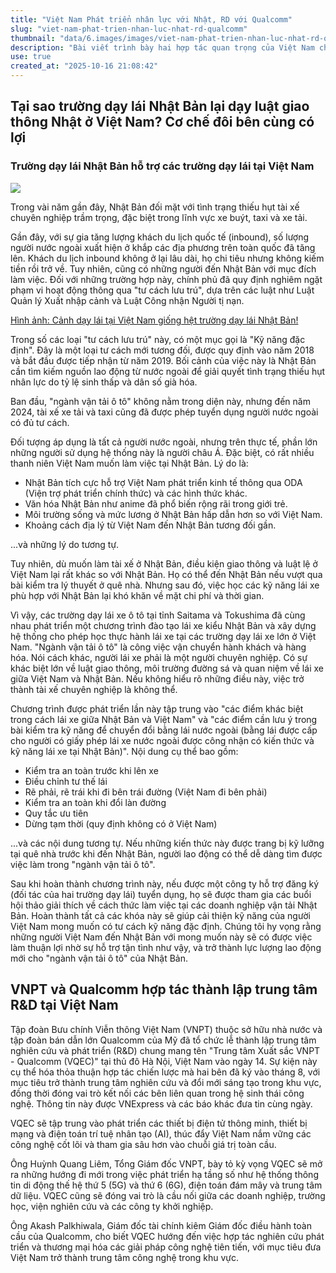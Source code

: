 ```yaml
---
title: "Việt Nam Phát triển nhân lực với Nhật, RD với Qualcomm"
slug: "viet-nam-phat-trien-nhan-luc-nhat-rd-qualcomm"
thumbnail: "data/6.images/images/viet-nam-phat-trien-nhan-luc-nhat-rd-qualcomm.webp"
description: "Bài viết trình bày hai hợp tác quan trọng của Việt Nam chương trình đào tạo tài xế Việt theo chuẩn Nhật Bản để làm việc tại Nhật, giải quyết tình trạng thiếu hụt lao động; và việc VNPT cùng Qualcomm thành lập trung tâm RD VQEC tại Hà Nội, tập trung vào công nghệ tiên tiến."
use: true
created_at: "2025-10-16 21:08:42"
---
```


## Tại sao trường dạy lái Nhật Bản lại dạy luật giao thông Nhật ở Việt Nam? Cơ chế đôi bên cùng có lợi

### Trường dạy lái Nhật Bản hỗ trợ các trường dạy lái tại Việt Nam

![](/images/20251016-00010007-wcartop-000-1-view.webp)

Trong vài năm gần đây, Nhật Bản đối mặt với tình trạng thiếu hụt tài xế chuyên nghiệp trầm trọng, đặc biệt trong lĩnh vực xe buýt, taxi và xe tải.

Gần đây, với sự gia tăng lượng khách du lịch quốc tế (inbound), số lượng người nước ngoài xuất hiện ở khắp các địa phương trên toàn quốc đã tăng lên. Khách du lịch inbound không ở lại lâu dài, họ chi tiêu nhưng không kiếm tiền rồi trở về. Tuy nhiên, cũng có những người đến Nhật Bản với mục đích làm việc. Đối với những trường hợp này, chính phủ đã quy định nghiêm ngặt phạm vi hoạt động thông qua "tư cách lưu trú", dựa trên các luật như Luật Quản lý Xuất nhập cảnh và Luật Công nhận Người tị nạn.

[Hình ảnh: Cảnh dạy lái tại Việt Nam giống hệt trường dạy lái Nhật Bản!](https://www.webcartop.jp/?attachment_id=1732859)

Trong số các loại "tư cách lưu trú" này, có một mục gọi là "Kỹ năng đặc định". Đây là một loại tư cách mới tương đối, được quy định vào năm 2018 và bắt đầu được tiếp nhận từ năm 2019. Bối cảnh của việc này là Nhật Bản cần tìm kiếm nguồn lao động từ nước ngoài để giải quyết tình trạng thiếu hụt nhân lực do tỷ lệ sinh thấp và dân số già hóa.

Ban đầu, "ngành vận tải ô tô" không nằm trong diện này, nhưng đến năm 2024, tài xế xe tải và taxi cũng đã được phép tuyển dụng người nước ngoài có đủ tư cách.

Đối tượng áp dụng là tất cả người nước ngoài, nhưng trên thực tế, phần lớn những người sử dụng hệ thống này là người châu Á. Đặc biệt, có rất nhiều thanh niên Việt Nam muốn làm việc tại Nhật Bản. Lý do là:

*   Nhật Bản tích cực hỗ trợ Việt Nam phát triển kinh tế thông qua ODA (Viện trợ phát triển chính thức) và các hình thức khác.
*   Văn hóa Nhật Bản như anime đã phổ biến rộng rãi trong giới trẻ.
*   Môi trường sống và mức lương ở Nhật Bản hấp dẫn hơn so với Việt Nam.
*   Khoảng cách địa lý từ Việt Nam đến Nhật Bản tương đối gần.

...và những lý do tương tự.

Tuy nhiên, dù muốn làm tài xế ở Nhật Bản, điều kiện giao thông và luật lệ ở Việt Nam lại rất khác so với Nhật Bản. Họ có thể đến Nhật Bản nếu vượt qua bài kiểm tra lý thuyết ở quê nhà. Nhưng sau đó, việc học các kỹ năng lái xe phù hợp với Nhật Bản lại khó khăn về mặt chi phí và thời gian.

Vì vậy, các trường dạy lái xe ô tô tại tỉnh Saitama và Tokushima đã cùng nhau phát triển một chương trình đào tạo lái xe kiểu Nhật Bản và xây dựng hệ thống cho phép học thực hành lái xe tại các trường dạy lái xe lớn ở Việt Nam. "Ngành vận tải ô tô" là công việc vận chuyển hành khách và hàng hóa. Nói cách khác, người lái xe phải là một người chuyên nghiệp. Có sự khác biệt lớn về luật giao thông, môi trường đường sá và quan niệm về lái xe giữa Việt Nam và Nhật Bản. Nếu không hiểu rõ những điều này, việc trở thành tài xế chuyên nghiệp là không thể.

Chương trình được phát triển lần này tập trung vào "các điểm khác biệt trong cách lái xe giữa Nhật Bản và Việt Nam" và "các điểm cần lưu ý trong bài kiểm tra kỹ năng để chuyển đổi bằng lái nước ngoài (bằng lái được cấp cho người có giấy phép lái xe nước ngoài được công nhận có kiến thức và kỹ năng lái xe tại Nhật Bản)". Nội dung cụ thể bao gồm:

*   Kiểm tra an toàn trước khi lên xe
*   Điều chỉnh tư thế lái
*   Rẽ phải, rẽ trái khi đi bên trái đường (Việt Nam đi bên phải)
*   Kiểm tra an toàn khi đổi làn đường
*   Quy tắc ưu tiên
*   Dừng tạm thời (quy định không có ở Việt Nam)

...và các nội dung tương tự. Nếu những kiến thức này được trang bị kỹ lưỡng tại quê nhà trước khi đến Nhật Bản, người lao động có thể dễ dàng tìm được việc làm trong "ngành vận tải ô tô".

Sau khi hoàn thành chương trình này, nếu được một công ty hỗ trợ đăng ký (đối tác của hai trường dạy lái) tuyển dụng, họ sẽ được tham gia các buổi hội thảo giải thích về cách thức làm việc tại các doanh nghiệp vận tải Nhật Bản. Hoàn thành tất cả các khóa này sẽ giúp cải thiện kỹ năng của người Việt Nam mong muốn có tư cách kỹ năng đặc định. Chúng tôi hy vọng rằng những người Việt Nam đến Nhật Bản với mong muốn này sẽ có được việc làm thuận lợi nhờ sự hỗ trợ tận tình như vậy, và trở thành lực lượng lao động mới cho "ngành vận tải ô tô" của Nhật Bản.

## VNPT và Qualcomm hợp tác thành lập trung tâm R&D tại Việt Nam

Tập đoàn Bưu chính Viễn thông Việt Nam (VNPT) thuộc sở hữu nhà nước và tập đoàn bán dẫn lớn Qualcomm của Mỹ đã tổ chức lễ thành lập trung tâm nghiên cứu và phát triển (R&D) chung mang tên "Trung tâm Xuất sắc VNPT - Qualcomm (VQEC)" tại thủ đô Hà Nội, Việt Nam vào ngày 14. Sự kiện này cụ thể hóa thỏa thuận hợp tác chiến lược mà hai bên đã ký vào tháng 8, với mục tiêu trở thành trung tâm nghiên cứu và đổi mới sáng tạo trong khu vực, đồng thời đóng vai trò kết nối các bên liên quan trong hệ sinh thái công nghệ. Thông tin này được VNExpress và các báo khác đưa tin cùng ngày.

VQEC sẽ tập trung vào phát triển các thiết bị điện tử thông minh, thiết bị mạng và điện toán trí tuệ nhân tạo (AI), thúc đẩy Việt Nam nắm vững các công nghệ cốt lõi và tham gia sâu hơn vào chuỗi giá trị toàn cầu.

Ông Huỳnh Quang Liêm, Tổng Giám đốc VNPT, bày tỏ kỳ vọng VQEC sẽ mở ra những hướng đi mới trong việc phát triển hạ tầng số như hệ thống thông tin di động thế hệ thứ 5 (5G) và thứ 6 (6G), điện toán đám mây và trung tâm dữ liệu. VQEC cũng sẽ đóng vai trò là cầu nối giữa các doanh nghiệp, trường học, viện nghiên cứu và các công ty khởi nghiệp.

Ông Akash Palkhiwala, Giám đốc tài chính kiêm Giám đốc điều hành toàn cầu của Qualcomm, cho biết VQEC hướng đến việc hợp tác nghiên cứu phát triển và thương mại hóa các giải pháp công nghệ tiên tiến, với mục tiêu đưa Việt Nam trở thành trung tâm công nghệ trong khu vực.